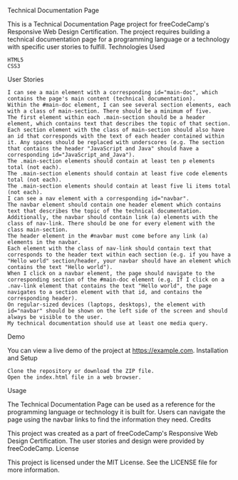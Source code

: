Technical Documentation Page

This is a Technical Documentation Page project for freeCodeCamp's Responsive Web Design Certification. The project requires building a technical documentation page for a programming language or a technology with specific user stories to fulfill.
Technologies Used

    HTML5
    CSS3

User Stories

    I can see a main element with a corresponding id="main-doc", which contains the page's main content (technical documentation).
    Within the #main-doc element, I can see several section elements, each with a class of main-section. There should be a minimum of five.
    The first element within each .main-section should be a header element, which contains text that describes the topic of that section.
    Each section element with the class of main-section should also have an id that corresponds with the text of each header contained within it. Any spaces should be replaced with underscores (e.g. The section that contains the header "JavaScript and Java" should have a corresponding id="JavaScript_and_Java").
    The .main-section elements should contain at least ten p elements total (not each).
    The .main-section elements should contain at least five code elements total (not each).
    The .main-section elements should contain at least five li items total (not each).
    I can see a nav element with a corresponding id="navbar".
    The navbar element should contain one header element which contains text that describes the topic of the technical documentation.
    Additionally, the navbar should contain link (a) elements with the class of nav-link. There should be one for every element with the class main-section.
    The header element in the #navbar must come before any link (a) elements in the navbar.
    Each element with the class of nav-link should contain text that corresponds to the header text within each section (e.g. if you have a "Hello world" section/header, your navbar should have an element which contains the text "Hello world").
    When I click on a navbar element, the page should navigate to the corresponding section of the #main-doc element (e.g. If I click on a .nav-link element that contains the text "Hello world", the page navigates to a section element with that id, and contains the corresponding header).
    On regular-sized devices (laptops, desktops), the element with id="navbar" should be shown on the left side of the screen and should always be visible to the user.
    My technical documentation should use at least one media query.

Demo

You can view a live demo of the project at https://example.com.
Installation and Setup

    Clone the repository or download the ZIP file.
    Open the index.html file in a web browser.

Usage

The Technical Documentation Page can be used as a reference for the programming language or technology it is built for. Users can navigate the page using the navbar links to find the information they need.
Credits

This project was created as a part of freeCodeCamp's Responsive Web Design Certification. The user stories and design were provided by freeCodeCamp.
License

This project is licensed under the MIT License. See the LICENSE file for more information.